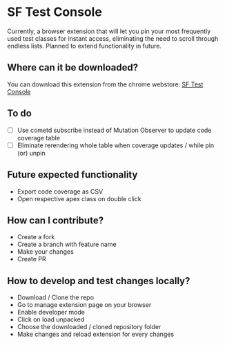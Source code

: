 # SF Test Console
Currently, a browser extension that will let you pin your most frequently used test classes for instant access, eliminating the need to scroll through endless lists. Planned to extend functionality in future.

## Where can it be downloaded?
You can download this extension from the chrome webstore: [SF Test Console](https://chromewebstore.google.com/detail/sf-test-console/niheaiahhiplpagjcohkjniidkflgalm?pli=1)

## To do
- [ ] Use cometd subscribe instead of Mutation Observer to update code coverage table
- [ ] Eliminate rerendering whole table when coverage updates / while pin (or) unpin

## Future expected functionality
- Export code coverage as CSV
- Open respective apex class on double click

## How can I contribute?
- Create a fork
- Create a branch with feature name
- Make your changes
- Create PR

## How to develop and test changes locally?
- Download / Clone the repo
- Go to manage extension page on your browser
- Enable developer mode
- Click on load unpacked
- Choose the downloaded / cloned repository folder
- Make changes and reload extension for every changes
